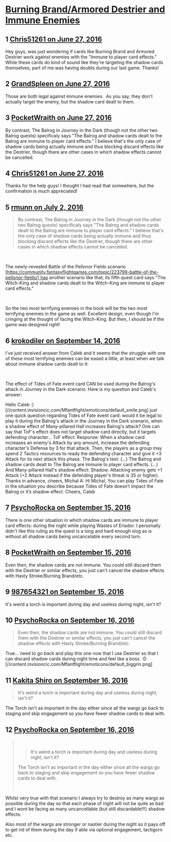 # [Burning Brand/Armored Destrier and Immune Enemies](https://community.fantasyflightgames.com/topic/223560-burning-brandarmored-destrier-and-immune-enemies/)

## 1 [Chris51261 on June 27, 2016](https://community.fantasyflightgames.com/topic/223560-burning-brandarmored-destrier-and-immune-enemies/?do=findComment&comment=2283531)

Hey guys, was just wondering if cards like Burning Brand and Armored Destrier work against enemies with the "Immune to player card effects." While these cards do kind of sound like they're targeting the shadow cards themselves, part of me was having doubts during our last game. Thanks!

## 2 [GrandSpleen on June 27, 2016](https://community.fantasyflightgames.com/topic/223560-burning-brandarmored-destrier-and-immune-enemies/?do=findComment&comment=2283566)

Those are both legal against immune enemies.  As you say, they don't actually target the enemy, but the shadow card dealt to them.  

## 3 [PocketWraith on June 27, 2016](https://community.fantasyflightgames.com/topic/223560-burning-brandarmored-destrier-and-immune-enemies/?do=findComment&comment=2284025)

By contrast, The Balrog in Journey in the Dark (though not the other two Balrog quests) specificaly says "The Balrog and shadow cards dealt to the Balrog are immune to player card effects." I believe that's the only case of shadow cards being actually immune and thus blocking discard effects like the Destrier, though there are other cases in which shadow effects cannot be cancelled.

## 4 [Chris51261 on June 27, 2016](https://community.fantasyflightgames.com/topic/223560-burning-brandarmored-destrier-and-immune-enemies/?do=findComment&comment=2284190)

Thanks for the help guys! I thought I had read that somewhere, but the confirmation is much appreciated!

## 5 [rmunn on July 2, 2016](https://community.fantasyflightgames.com/topic/223560-burning-brandarmored-destrier-and-immune-enemies/?do=findComment&comment=2292036)

> By contrast, The Balrog in Journey in the Dark (though not the other two Balrog quests) specificaly says "The Balrog and shadow cards dealt to the Balrog are immune to player card effects." I believe that's the only case of shadow cards being actually immune and thus blocking discard effects like the Destrier, though there are other cases in which shadow effects cannot be cancelled.

 

The newly-revealed Battle of the Pellonor Fields scenario [https://community.fantasyflightgames.com/topic/223799-battle-of-the-pellonor-fields/] has another scenario like that; its fifth quest card says "The Witch-King and shadow cards dealt to the Witch-King are immune to player card effects."

 

So the two most terrifying enemies in the book will be the two most terrifying enemies in the game as well. Excellent design, even though I'm cringing at the thought of facing the Witch-King. But then, I should be if the game was designed right!

## 6 [krokodiler on September 14, 2016](https://community.fantasyflightgames.com/topic/223560-burning-brandarmored-destrier-and-immune-enemies/?do=findComment&comment=2413575)

I've just received answer from Caleb and it seems that the struggle with one of these most terrifying enemies can be eased a little, at least when we talk about immune shadow cards dealt to it:

 

The effect of Tides of Fate event card CAN be used during the Balrog's attack in Journey in the Dark scenario.
Here is my question and Caleb's answer:

Hello Caleb :) [//content.invisioncic.com/Mfantflight/emoticons/default_smile.png] just one quick question regarding Tides of Fate event card: would it be legal to play it during the Balrog's attack in the Journey in the Dark scenario, when a shadow effect of Many-pillared Hall increases Balrog's attack? One can say that ToF's effect does not target shadow card directly, but it targets defending character...
ToF effect: Response: When a shadow card increases an enemy's Attack by any amount, increase the defending character's Defense by 3 for that attack. Then, the players as a group may spend 2 Tactics resources to ready the defending character and give it +3 Attack for its next attack this phase.
The Balrog's text: (...) The Balrog and shadow cards dealt to The Balrog are immune to player card effects. (...)
And Many-pillared Hall's shadow effect: Shadow: Attacking enemy gets +1 Attack (+2 Attack instead if the defending player's threat is 35 or higher). Thanks in advance, cheers, Michal
A: Hi Michal, You can play Tides of Fate in the situation you describe because Tides of Fate doesn’t impact the Balrog or it’s shadow effect. Cheers, Caleb

## 7 [PsychoRocka on September 15, 2016](https://community.fantasyflightgames.com/topic/223560-burning-brandarmored-destrier-and-immune-enemies/?do=findComment&comment=2415150)

There is one other situation in which shadow cards are immune to player card effects: during the night while playing Wastes of Eriador. I personally didn't like this ruling as the quest is a long and hard enough slog as is without all shadow cards being uncancelable every second turn.

## 8 [PocketWraith on September 15, 2016](https://community.fantasyflightgames.com/topic/223560-burning-brandarmored-destrier-and-immune-enemies/?do=findComment&comment=2415608)

Even then, the shadow cards are not immune. You could still discard them with the Destrier or similar effects, you just can't cancel the shadow effects with Hasty Stroke/Burning Brand/etc.

## 9 [987654321 on September 15, 2016](https://community.fantasyflightgames.com/topic/223560-burning-brandarmored-destrier-and-immune-enemies/?do=findComment&comment=2415681)

It's weird a torch is important during day and useless during night, isn't it?

## 10 [PsychoRocka on September 16, 2016](https://community.fantasyflightgames.com/topic/223560-burning-brandarmored-destrier-and-immune-enemies/?do=findComment&comment=2416566)

> Even then, the shadow cards are not immune. You could still discard them with the Destrier or similar effects, you just can't cancel the shadow effects with Hasty Stroke/Burning Brand/etc.

True... need to go back and play this one now that I use Destrier so that I can discard shadow cards during night time and feel like a boss  :D [//content.invisioncic.com/Mfantflight/emoticons/default_biggrin.png]

## 11 [Kakita Shiro on September 16, 2016](https://community.fantasyflightgames.com/topic/223560-burning-brandarmored-destrier-and-immune-enemies/?do=findComment&comment=2416666)

> It's weird a torch is important during day and useless during night, isn't it?

The Torch isn't as important in the day either since all the wargs go back to staging and skip engagement so you have fewer shadow cards to deal with.

## 12 [PsychoRocka on September 16, 2016](https://community.fantasyflightgames.com/topic/223560-burning-brandarmored-destrier-and-immune-enemies/?do=findComment&comment=2416744)

>  
> 
> > It's weird a torch is important during day and useless during night, isn't it?
> 
> The Torch isn't as important in the day either since all the wargs go back to staging and skip engagement so you have fewer shadow cards to deal with.
> 
>  

Whilst very true with that scenario I always try to destroy as many wargs as possible during the day so that each phase of night will not be quite as bad and I wont be facing as many uncancellable (but still discardable!!!) shadow effects. 

Also most of the wargs are stronger or nastier during the night so it pays off to get rid of them during the day if able via optional engagement, tactigorn etc. 

